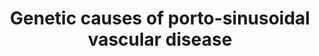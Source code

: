 ---
annotations:
- id: DOID:14179
  parent: genetic disease
  type: Disease Ontology
  value: X-linked agammaglobulinemia
- id: DOID:0060227
  type: Disease Ontology
  value: Adams-Oliver syndrome
- id: DOID:3265
  type: Disease Ontology
  value: chronic granulomatous disease
- id: DOID:10762
  parent: cardiovascular system disease
  type: Disease Ontology
  value: portal hypertension
- id: PW:0000013
  parent: disease pathway
  type: Pathway Ontology
  value: disease pathway
authors:
- Fehrhart
- Egonw
- Eweitz
description: 'Porto sinusoidal vascular disease (PSVD), or formerly known as idiopathic
  portal vein hypertension (INCPH), is a condition with often unclear origin. There
  are currently three genes directly linked to this condition: C4orf54, a protein
  with unknown function, DGUOK, a desoxyguanosine kinase involved in purine metabolism,
  and KCNN3, a potassium channel regulated i.a. via estradiol.  Additionally, some
  genetic syndromes show increased portal vein hypertension as one of their symptoms/phenotypes.
  These syndromes are X-linked agammaglobulinemia, Adams-Oliver syndrome, chronic
  granulomatous disease and Shwachmann syndrome. X-linked agammaglobulinemia (XLA)
  is caused by mutations in BTK. BTK is involved in signal transduction from virus
  single stranded RNA recognition by toll like receptors (TLR8 and TLR9) to NFKB1
  mediated gene expression as response.  Adams-Oliver Syndrome can be caused by mutations
  in RBPJ, ARHGAP31, DOCK6, DLL4, EOGT and NOTCH1. Most of these genes are involved
  in the Notch pathway but there is also a link via RAC1 to the phagocyte NADPH oxidase
  complex (ComplexPortal).  Mutations in some proteins of this complex (CYBA, NCF1,
  NCF2 or NCF4), or their chaperones (CYBC1) can cause chronic granulomatous disease.  Shwachmann
  syndrome is caused by mutations in SBDS or EFL1 which are both part of the pre-60S
  ribosomal subunit and are responsible for cleaving off the EIF6 protein for maturation
  to 60S ribosomal subunit.'
last-edited: 2022-12-10
organisms:
- Homo sapiens
redirect_from:
- /index.php/Pathway:WP5269
- /instance/WP5269
- /instance/WP5269_rr123982
revision: r123982
schema-jsonld:
- '@context': https://schema.org/
  '@id': https://wikipathways.github.io/pathways/WP5269.html
  '@type': Dataset
  creator:
    '@type': Organization
    name: WikiPathways
  description: 'Porto sinusoidal vascular disease (PSVD), or formerly known as idiopathic
    portal vein hypertension (INCPH), is a condition with often unclear origin. There
    are currently three genes directly linked to this condition: C4orf54, a protein
    with unknown function, DGUOK, a desoxyguanosine kinase involved in purine metabolism,
    and KCNN3, a potassium channel regulated i.a. via estradiol.  Additionally, some
    genetic syndromes show increased portal vein hypertension as one of their symptoms/phenotypes.
    These syndromes are X-linked agammaglobulinemia, Adams-Oliver syndrome, chronic
    granulomatous disease and Shwachmann syndrome. X-linked agammaglobulinemia (XLA)
    is caused by mutations in BTK. BTK is involved in signal transduction from virus
    single stranded RNA recognition by toll like receptors (TLR8 and TLR9) to NFKB1
    mediated gene expression as response.  Adams-Oliver Syndrome can be caused by
    mutations in RBPJ, ARHGAP31, DOCK6, DLL4, EOGT and NOTCH1. Most of these genes
    are involved in the Notch pathway but there is also a link via RAC1 to the phagocyte
    NADPH oxidase complex (ComplexPortal).  Mutations in some proteins of this complex
    (CYBA, NCF1, NCF2 or NCF4), or their chaperones (CYBC1) can cause chronic granulomatous
    disease.  Shwachmann syndrome is caused by mutations in SBDS or EFL1 which are
    both part of the pre-60S ribosomal subunit and are responsible for cleaving off
    the EIF6 protein for maturation to 60S ribosomal subunit.'
  keywords:
  - ' '
  - 2'-deoxyadenosine 5'-monophosphate(2−)
  - 2'-deoxyguanosine
  - 3-O-(N-acetyl-β-D-glucosaminyl)-L-seryl-[protein]
  - ARHGAP31
  - BEND6
  - BTK
  - C4orf54
  - CDC42
  - CHCHD2
  - COX4I2
  - CXXC5
  - CYBA
  - CYBB
  - CYBC1
  - Ca2+
  - DGUOK
  - DLL4
  - DOCK6
  - EBNA2
  - EFL1
  - EIF6
  - EOGT
  - ER1
  - Estradiol
  - GTF2I
  - IBTK
  - K+
  - KCNN3
  - L-serine residue
  - L-threonine residue
  - L-tyrosyl-[protein]
  - MAPK1
  - MAPK3
  - NCF1
  - NCF2
  - NCF4
  - NFKB1
  - NOTCH1
  - NOTCH4
  - NOX3
  - O-(N-acetyl-β-D-glucosaminyl)-L-threonine residue
  - O-phospho-L-tyrosyl-[protein]
  - RAC1
  - RBPJ
  - SBDS
  - SHCBP1
  - SP1
  - TLR8
  - TLR9
  - UDP
  - UDP-N-acetyl-α-D-glucosamine
  - 'viral RNA '
  license: CC0
  name: Genetic causes of porto-sinusoidal vascular disease
seo: CreativeWork
title: Genetic causes of porto-sinusoidal vascular disease
wpid: WP5269
---